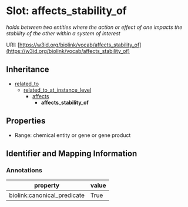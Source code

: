 # Slot: affects_stability_of
_holds between two entities where the action or effect of one impacts the stability of the other within a system of interest_


URI: [https://w3id.org/biolink/vocab/affects_stability_of](https://w3id.org/biolink/vocab/affects_stability_of)




## Inheritance

* [related_to](related_to.md)
    * [related_to_at_instance_level](related_to_at_instance_level.md)
        * [affects](affects.md)
            * **affects_stability_of**



## Properties

 * Range: chemical entity or gene or gene product



## Identifier and Mapping Information





### Annotations

| property | value |
| --- | --- |
| biolink:canonical_predicate | True |


